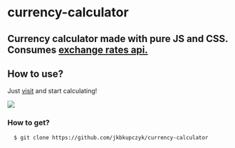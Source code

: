# currency-calculator

<h2>
  Currency calculator made with pure JS and CSS. Consumes
  <a href="https://api.exchangeratesapi.io/latest"> exchange rates api.</a>
</h2>

## How to use?

Just <a href="https://jkbkupczyk.github.io/currency-calculator" target="_blank" rel="noopener noreferrer">visit</a> and start calculating!

<a href="https://jkbkupczyk.github.io/currency-calculator">
  <img align="center" src="https://github.com/jkbkupczyk/currency-calculator/blob/master/readme.gif"></img>
 </a>

### How to get?
```git
  $ git clone https://github.com/jkbkupczyk/currency-calculator
```
